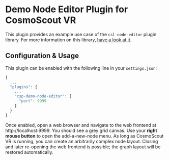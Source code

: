 <!-- 
SPDX-FileCopyrightText: German Aerospace Center (DLR) <cosmoscout@dlr.de>
SPDX-License-Identifier: CC-BY-4.0
 -->

# Demo Node Editor Plugin for CosmoScout VR

This plugin provides an example use case of the `csl-node-editor` plugin library.
For more information on this library, [have a look at it](../csl-node-editor/).


## Configuration & Usage

This plugin can be enabled with the following line in your `settings.json`:

```javascript
{
  ...
  "plugins": {
    ...
    "csp-demo-node-editor": {
      "port": 9999
    }
  }
}
```

Once enabled, open a web browser and navigate to the web frontend at http://localhost:9999. You should see a grey grid canvas. Use your **right mouse button** to open the add-a-new-node menu. As long as CosmoScout VR is running, you can create an arbitrarily complex node layout. Closing and later re-opening the web frontend is possible; the graph layout will be restored automatically.